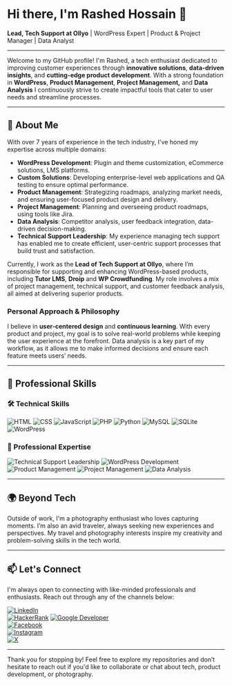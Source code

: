 # Hi there, I'm Rashed Hossain 👋

**Lead, Tech Support at Ollyo** | WordPress Expert | Product & Project Manager | Data Analyst

---

Welcome to my GitHub profile! I'm Rashed, a tech enthusiast dedicated to improving customer experiences through **innovative solutions**, **data-driven insights**, and **cutting-edge product development**. With a strong foundation in **WordPress**, **Product Management**, **Project Management,** and **Data Analysis** I continuously strive to create impactful tools that cater to user needs and streamline processes.

---

## 🚀 About Me

With over 7 years of experience in the tech industry, I've honed my expertise across multiple domains:
- **WordPress Development**: Plugin and theme customization, eCommerce solutions, LMS platforms.
- **Custom Solutions**: Developing enterprise-level web applications and QA testing to ensure optimal performance.
- **Product Management**: Strategizing roadmaps, analyzing market needs, and ensuring user-focused product design and delivery.
- **Project Management**: Planning and overseeing product roadmaps, using tools like Jira.
- **Data Analysis**: Competitor analysis, user feedback integration, data-driven decision-making.
- **Technical Support Leadership**: My experience managing tech support has enabled me to create efficient, user-centric support processes that build trust and satisfaction.

Currently, I work as the **Lead of Tech Support at Ollyo**, where I’m responsible for supporting and enhancing WordPress-based products, including **Tutor LMS**, **Droip** and **WP Crowdfunding**. My role involves a mix of project management, technical support, and customer feedback analysis, all aimed at delivering superior products.

### Personal Approach & Philosophy
I believe in **user-centered design** and **continuous learning**. With every product and project, my goal is to solve real-world problems while keeping the user experience at the forefront. Data analysis is a key part of my workflow, as it allows me to make informed decisions and ensure each feature meets users’ needs.

---

## 💼 Professional Skills

### 🛠️ Technical Skills
![HTML](https://img.shields.io/badge/HTML5-%23E34F26.svg?style=for-the-badge&logo=html5&logoColor=white)
![CSS](https://img.shields.io/badge/CSS3-%231572B6.svg?style=for-the-badge&logo=css3&logoColor=white)
![JavaScript](https://img.shields.io/badge/JavaScript-%23F7DF1E.svg?style=for-the-badge&logo=javascript&logoColor=black)
![PHP](https://img.shields.io/badge/PHP-%23777BB4.svg?style=for-the-badge&logo=php&logoColor=white)
![Python](https://img.shields.io/badge/Python-%233776AB.svg?style=for-the-badge&logo=python&logoColor=white)
![MySQL](https://img.shields.io/badge/MySQL-%234479A1.svg?style=for-the-badge&logo=mysql&logoColor=white)
![SQLite](https://img.shields.io/badge/SQLite-%23003B57.svg?style=for-the-badge&logo=sqlite&logoColor=white)
![WordPress](https://img.shields.io/badge/WordPress-%2321759B.svg?style=for-the-badge&logo=wordpress&logoColor=white)

### 🎯 Professional Expertise
![Technical Support Leadership](https://img.shields.io/badge/Technical%20Support-%230070C0.svg?style=for-the-badge&logo=support&logoColor=white)
![WordPress Development](https://img.shields.io/badge/WordPress%20Development-%2321759B.svg?style=for-the-badge&logo=wordpress&logoColor=white)
![Product Management](https://img.shields.io/badge/Product%20Management-%2333A0FF.svg?style=for-the-badge&logo=producthunt&logoColor=white)
![Project Management](https://img.shields.io/badge/Project%20Management-%23FF9A00.svg?style=for-the-badge&logo=clickup&logoColor=white)
![Data Analysis](https://img.shields.io/badge/Data%20Analysis-%230075FF.svg?style=for-the-badge&logo=databricks&logoColor=white)

---

## 🌍 Beyond Tech

Outside of work, I'm a photography enthusiast who loves capturing moments. I’m also an avid traveler, always seeking new experiences and perspectives. My travel and photography interests inspire my creativity and problem-solving skills in the tech world.

---

## 📫 Let's Connect

I'm always open to connecting with like-minded professionals and enthusiasts. Reach out through any of the channels below:

[![LinkedIn](https://img.shields.io/badge/-LinkedIn-0A66C2?style=for-the-badge&logo=LinkedIn&logoColor=white)](https://www.linkedin.com/in/wprashed/)  
[![HackerRank](https://img.shields.io/badge/-HackerRank-2EC866?style=for-the-badge&logo=HackerRank&logoColor=white)](https://www.hackerrank.com/profile/rashedcse18) 
[![Google Developer](https://img.shields.io/badge/-Google%20Developer-4285F4?style=for-the-badge&logo=Google&logoColor=white)](https://g.dev/wprashed)   
[![Facebook](https://img.shields.io/badge/-Facebook-1877F2?style=for-the-badge&logo=Facebook&logoColor=white)](https://www.facebook.com/wprashedh)  
[![Instagram](https://img.shields.io/badge/-Instagram-E4405F?style=for-the-badge&logo=Instagram&logoColor=white)](https://www.instagram.com/wprashedh)  
[![X](https://img.shields.io/badge/-X-000000?style=for-the-badge&logo=X&logoColor=white)](https://twitter.com/wprashedh)  

---

Thank you for stopping by! Feel free to explore my repositories and don’t hesitate to reach out if you'd like to collaborate or chat about tech, product development, or photography.
